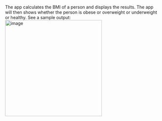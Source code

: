 The app calculates the BMI of a person and displays the results. The app will then shows whether the person is obese or overweight or underweight or healthy. See a sample output:
<img width="314" alt="image" src="https://github.com/Japesa112/BMICalculator/assets/130290441/4654d670-905f-494c-8299-9de98e68a9a0">
